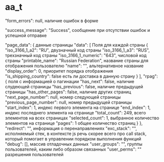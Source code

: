 # aa_t
  "form_errors": null,
  наличие ошибок в форме
  
  "success_message": "Success",
  сообщение при отсутствии ошибок и успешной отправке 
  
  "page_data": {
    данные страницы
    "data": [
      Поля для каждой страны
      {
        "iso_3166_1_a2": "RU",
        двузначный код страны
        "iso_3166_1_a3": "RUS",
        трехзначный код страны
        "iso_3166_1_numeric": "643",
        числовой код страны
        "printable_name": "Russian Federation",
        название страны для отображения пользователю
        "name": "",
        альтернативное название
        "display_order": 0,
        приоритет порядка отображения
        "is_shipping_country": false
        есть ли доставка в данную страну
      }
    ],
    "rpag": {
      поля с информацией о пагинации
      "has_next": false,
      наличие слудеющей страницы
      "has_previous": false,
      наличие предыдущей страницы
      "has_other_pages": false,
      наличие других страниц
      "next_page_number": null,
      номер следующей страницы
      "previous_page_number": null,
      номер предыдущей страницы
      "start_index": 1,
      индекс первого элемента на странице
      "end_index": 1,
      индекс последнего элемента на странице
      "total_count": 249,
      всего элементов на всех страницах
      "selected_count": 1,
      выбранное количество элементов на странице
      "pages": 1
      общее количество страниц
    }
  },
  "redirect": "",
  информация о перенаправлениях
  "exc_stack": "",
  исполняемый стек, в контексте js речь скорее всего про call stack, который помогает в управлении порядком выполнения функций
  "debug": [],
  массив отладочных данных
  "user_groups": "",
  группы пользователей, каким либо образом связанных
  "user_perms": ""
  разрешения пользователей
